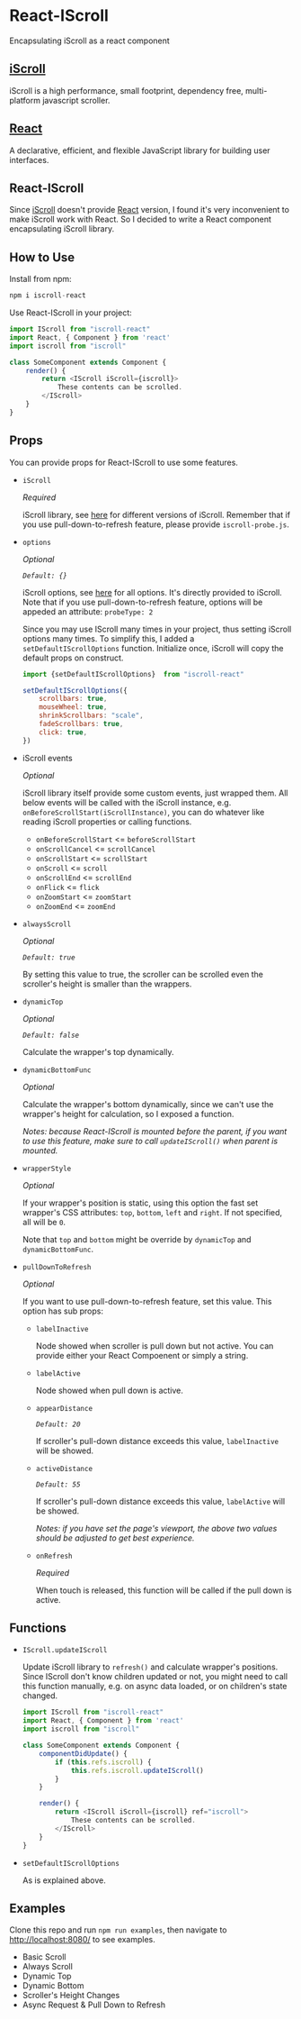 # React-IScroll
Encapsulating iScroll as a react component

## [iScroll][]
iScroll is a high performance, small footprint, dependency free, multi-platform javascript scroller.

## [React][]
A declarative, efficient, and flexible JavaScript library for building user interfaces.

## React-IScroll
Since [iScroll][] doesn't provide [React][] version, I found it's very inconvenient to make iScroll work with React. So I decided to write a React component encapsulating iScroll library.

## How to Use
Install from npm:
```js
npm i iscroll-react
```
Use React-IScroll in your project:
```js
import IScroll from "iscroll-react"
import React, { Component } from 'react'
import iscroll from "iscroll"

class SomeComponent extends Component {
	render() {
		return <IScroll iScroll={iscroll}>
			These contents can be scrolled.
		</IScroll>
	}
}
```

## Props
You can provide props for React-IScroll to use some features.
- `iScroll`

	*Required*

	iScroll library, see [here](http://iscrolljs.com/#iscroll-versions) for different versions of iScroll. Remember that if you use pull-down-to-refresh feature, please provide `iscroll-probe.js`.

- `options`

	*Optional*

	*`Default: {}`*

	iScroll options, see [here]() for all options. It's directly provided to iScroll. Note that if you use pull-down-to-refresh feature, options will be appeded an attribute: `probeType: 2`

	Since you may use IScroll many times in your project, thus setting iScroll options many times. To simplify this, I added a `setDefaultIScrollOptions` function. Initialize once, iScroll will copy the default props on construct.

	```js
	import {setDefaultIScrollOptions}  from "iscroll-react"

	setDefaultIScrollOptions({
	    scrollbars: true,
	    mouseWheel: true,
	    shrinkScrollbars: "scale",
	    fadeScrollbars: true,
	    click: true,
	})
	```

- iScroll events

	*Optional*

	iScroll library itself provide some custom events, just wrapped them. All below events will be called with the iScroll instance, e.g. `onBeforeScrollStart(iScrollInstance)`, you can do whatever like reading iScroll properties or calling functions.
	- `onBeforeScrollStart` <= `beforeScrollStart`
	- `onScrollCancel` <= `scrollCancel`
	- `onScrollStart` <= `scrollStart`
	- `onScroll` <= `scroll`
	- `onScrollEnd` <= `scrollEnd`
	- `onFlick` <= `flick`
	- `onZoomStart` <= `zoomStart`
	- `onZoomEnd` <= `zoomEnd`

- `alwaysScroll`

	*Optional*

	*`Default: true`*

	By setting this value to true, the scroller can be scrolled even the scroller's height is smaller than the wrappers.

- `dynamicTop`

	*Optional*

	*`Default: false`*

	Calculate the wrapper's top dynamically.

- `dynamicBottomFunc`

	*Optional*

	Calculate the wrapper's bottom dynamically, since we can't use the wrapper's height for calculation, so I exposed a function.

	*Notes: because React-IScroll is mounted before the parent, if you want to use this feature, make sure to call `updateIScroll()` when parent is mounted.*

- `wrapperStyle`

	*Optional*

	If your wrapper's position is static, using this option the fast set wrapper's CSS attributes: `top`, `bottom`, `left` and `right`. If not specified, all will be `0`.

	Note that `top` and `bottom` might be override by `dynamicTop` and `dynamicBottomFunc`.

- `pullDownToRefresh`

	*Optional*

	If you want to use pull-down-to-refresh feature, set this value. This option has sub props:

	- `labelInactive`

		Node showed when scroller is pull down but not active. You can provide either your React Compoenent or simply a string.

	- `labelActive`

		Node showed when pull down is active.

	- `appearDistance`

		*`Default: 20`*

		If scroller's pull-down distance exceeds this value, `labelInactive` will be showed.

	- `activeDistance`

		*`Default: 55`*

		If scroller's pull-down distance exceeds this value, `labelActive` will be showed.

		*Notes: if you have set the page's viewport, the above two values should be adjusted to get best experience.*

	- `onRefresh`

		*Required*

		When touch is released, this function will be called if the pull down is active.

## Functions
- `IScroll.updateIScroll`

	Update iScroll library to `refresh()` and calculate wrapper's positions. Since IScroll don't know children updated or not, you might need to call this function manually, e.g. on async data loaded, or on children's state changed.

	```js
	import IScroll from "iscroll-react"
	import React, { Component } from 'react'
	import iscroll from "iscroll"

	class SomeComponent extends Component {
	    componentDidUpdate() {
	        if (this.refs.iscroll) {
	            this.refs.iscroll.updateIScroll()
	        }
	    }

		render() {
			return <IScroll iScroll={iscroll} ref="iscroll">
				These contents can be scrolled.
			</IScroll>
		}
	}
	```

- `setDefaultIScrollOptions`

	As is explained above.

## Examples
Clone this repo and run `npm run examples`, then navigate to <http://localhost:8080/> to see examples.
- Basic Scroll
- Always Scroll
- Dynamic Top
- Dynamic Bottom
- Scroller's Height Changes
- Async Request & Pull Down to Refresh

[iScroll]: (http://iscrolljs.com/)
[React]: (https://github.com/facebook/react/)
